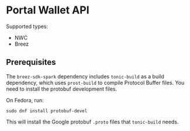 # Portal Wallet API

Supported types:

- NWC
- Breez

## Prerequisites

The `breez-sdk-spark` dependency includes `tonic-build` as a build dependency, which uses `prost-build` to compile Protocol Buffer files.
You need to install the protobuf development files. 

On Fedora, run:

```
sudo dnf install protobuf-devel
```

This will install the Google protobuf `.proto` files that `tonic-build` needs.
